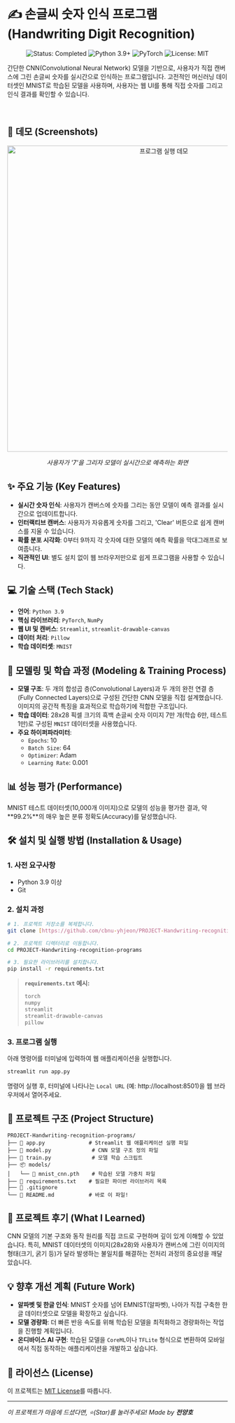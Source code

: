 # ✍️ 손글씨 숫자 인식 프로그램 (Handwriting Digit Recognition)

<p align="center">
  <img src="https://img.shields.io/badge/status-completed-brightgreen?style=for-the-badge" alt="Status: Completed"/>
  <img src="https://img.shields.io/badge/python-3.9+-blue?style=for-the-badge&logo=python" alt="Python 3.9+"/>
  <img src="https://img.shields.io/badge/pytorch-EE4C2C?style=for-the-badge&logo=pytorch" alt="PyTorch"/>
  <img src="https://img.shields.io/badge/License-MIT-yellow?style=for-the-badge" alt="License: MIT"/>
</p>

간단한 CNN(Convolutional Neural Network) 모델을 기반으로, 사용자가 직접 캔버스에 그린 손글씨 숫자를 실시간으로 인식하는 프로그램입니다. 고전적인 머신러닝 데이터셋인 MNIST로 학습된 모델을 사용하며, 사용자는 웹 UI를 통해 직접 숫자를 그리고 인식 결과를 확인할 수 있습니다.

<br>

## 📸 데모 (Screenshots)

<p align="center">
  <img src="<./demo_handwriting.gif>" alt="프로그램 실행 데모" width="700"/>
  <em><p align="center">사용자가 '7'을 그리자 모델이 실시간으로 예측하는 화면</p></em>
</p>

## ✨ 주요 기능 (Key Features)

- **실시간 숫자 인식**: 사용자가 캔버스에 숫자를 그리는 동안 모델이 예측 결과를 실시간으로 업데이트합니다.
- **인터랙티브 캔버스**: 사용자가 자유롭게 숫자를 그리고, 'Clear' 버튼으로 쉽게 캔버스를 지울 수 있습니다.
- **확률 분포 시각화**: 0부터 9까지 각 숫자에 대한 모델의 예측 확률을 막대그래프로 보여줍니다.
- **직관적인 UI**: 별도 설치 없이 웹 브라우저만으로 쉽게 프로그램을 사용할 수 있습니다.

## 💻 기술 스택 (Tech Stack)

- **언어**: `Python 3.9`
- **핵심 라이브러리**: `PyTorch`, `NumPy`
- **웹 UI 및 캔버스**: `Streamlit`, `streamlit-drawable-canvas`
- **데이터 처리**: `Pillow`
- **학습 데이터셋**: `MNIST`

## 🚀 모델링 및 학습 과정 (Modeling & Training Process)

- **모델 구조**: 두 개의 합성곱 층(Convolutional Layers)과 두 개의 완전 연결 층(Fully Connected Layers)으로 구성된 간단한 CNN 모델을 직접 설계했습니다. 이미지의 공간적 특징을 효과적으로 학습하기에 적합한 구조입니다.
- **학습 데이터**: 28x28 픽셀 크기의 흑백 손글씨 숫자 이미지 7만 개(학습 6만, 테스트 1만)로 구성된 `MNIST` 데이터셋을 사용했습니다.
- **주요 하이퍼파라미터**:
  - `Epochs`: 10
  - `Batch Size`: 64
  - `Optimizer`: Adam
  - `Learning Rate`: 0.001

## 📊 성능 평가 (Performance)

MNIST 테스트 데이터셋(10,000개 이미지)으로 모델의 성능을 평가한 결과, 약 **99.2%**의 매우 높은 분류 정확도(Accuracy)를 달성했습니다.

## 🛠️ 설치 및 실행 방법 (Installation & Usage)

### 1. 사전 요구사항

- Python 3.9 이상
- Git

### 2. 설치 과정

```bash
# 1. 프로젝트 저장소를 복제합니다.
git clone [https://github.com/cbnu-yhjeon/PROJECT-Handwriting-recognition-programs.git](https://github.com/cbnu-yhjeon/PROJECT-Handwriting-recognition-programs.git)

# 2. 프로젝트 디렉터리로 이동합니다.
cd PROJECT-Handwriting-recognition-programs

# 3. 필요한 라이브러리를 설치합니다.
pip install -r requirements.txt
```
> **`requirements.txt` 예시:**
> ```txt
> torch
> numpy
> streamlit
> streamlit-drawable-canvas
> pillow
> ```

### 3. 프로그램 실행

아래 명령어를 터미널에 입력하여 웹 애플리케이션을 실행합니다.

```bash
streamlit run app.py
```

명령어 실행 후, 터미널에 나타나는 `Local URL` (예: http://localhost:8501)을 웹 브라우저에서 열어주세요.

## 📂 프로젝트 구조 (Project Structure)

```
PROJECT-Handwriting-recognition-programs/
├── 📄 app.py              # Streamlit 웹 애플리케이션 실행 파일
├── 📄 model.py             # CNN 모델 구조 정의 파일
├── 📄 train.py             # 모델 학습 스크립트
├── 📦 models/
│   └── 📄 mnist_cnn.pth    # 학습된 모델 가중치 파일
├── 📄 requirements.txt    # 필요한 파이썬 라이브러리 목록
├── 📄 .gitignore
└── 📄 README.md           # 바로 이 파일!
```

## 🤔 프로젝트 후기 (What I Learned)

CNN 모델의 기본 구조와 동작 원리를 직접 코드로 구현하며 깊이 있게 이해할 수 있었습니다. 특히, MNIST 데이터셋의 이미지(28x28)와 사용자가 캔버스에 그린 이미지의 형태(크기, 굵기 등)가 달라 발생하는 불일치를 해결하는 전처리 과정의 중요성을 깨달았습니다.

## 💡 향후 개선 계획 (Future Work)

- **알파벳 및 한글 인식**: MNIST 숫자를 넘어 EMNIST(알파벳), 나아가 직접 구축한 한글 데이터셋으로 모델을 확장하고 싶습니다.
- **모델 경량화**: 더 빠른 반응 속도를 위해 학습된 모델을 최적화하고 경량화하는 작업을 진행할 계획입니다.
- **온디바이스 AI 구현**: 학습된 모델을 `CoreML`이나 `TFLite` 형식으로 변환하여 모바일에서 직접 동작하는 애플리케이션을 개발하고 싶습니다.

## 📜 라이선스 (License)

이 프로젝트는 [MIT License](LICENSE)를 따릅니다.

---
*이 프로젝트가 마음에 드셨다면, ⭐(Star)를 눌러주세요!*
*Made by **전양호***
